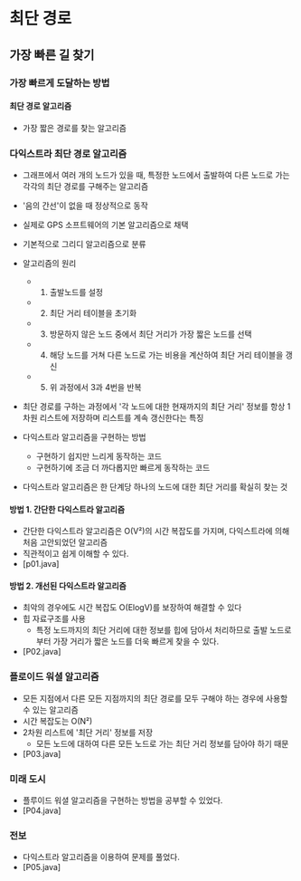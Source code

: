 # 최단 경로
## 가장 빠른 길 찾기
### 가장 빠르게 도달하는 방법
#### 최단 경로 알고리즘
- 가장 짧은 경로를 찾는 알고리즘

### 다익스트라 최단 경로 알고리즘
- 그래프에서 여러 개의 노드가 있을 때, 특정한 노드에서 출발하여 다른 노드로 가는 각각의 최단 경로를 구해주는 알고리즘
- '음의 간선'이 없을 때 정상적으로 동작
- 실제로 GPS 소프트웨어의 기본 알고리즘으로 채택
- 기본적으로 그리디 알고리즘으로 분류
- 알고리즘의 원리
  - 1.  출발노드를 설정
  - 2.  최단 거리 테이블을 초기화
  - 3.  방문하지 않은 노드 중에서 최단 거리가 가장 짧은 노드를 선택
  - 4.  해당 노드를 거쳐 다른 노드로 가는 비용을 계산하여 최단 거리 테이블을 갱신
  - 5.  위 과정에서 3과 4번을 반복

- 최단 경로를 구하는 과정에서 '각 노드에 대한 현재까지의 최단 거리' 정보를 항상 1차원 리스트에 저장하며 리스트를 계속 갱신한다는 특징

- 다익스트라 알고리즘을 구현하는 방법
  - 구현하기 쉽지만 느리게 동작하는 코드
  - 구현하기에 조금 더 까다롭지만 빠르게 동작하는 코드

- 다익스트라 알고리즘은 한 단계당 하나의 노드에 대한 최단 거리를 확실히 찾는 것

#### 방법 1. 간단한 다익스트라 알고리즘
- 간단한 다익스트라 알고리즘은 O(V²)의 시간 복잡도를 가지며, 다익스트라에 의해 처음 고안되었던 알고리즘
- 직관적이고 쉽게 이해할 수 있다.
- [p01.java]

#### 방법 2. 개선된 다익스트라 알고리즘
- 최악의 경우에도 시간 복잡도 O(ElogV)를 보장하여 해결할 수 있다
- 힙 자료구조를 사용
  - 특정 노드까지의 최단 거리에 대한 정보를 힙에 담아서 처리하므로 출발 노드로부터 가장 거리가 짧은 노드를 더욱 빠르게 찾을 수 있다.
- [P02.java]

### 플로이드 워셜 알고리즘
- 모든 지점에서 다른 모든 지점까지의 최단 경로를 모두 구해야 하는 경우에 사용할 수 있는 알고리즘
- 시간 복잡도는 O(N²)
- 2차원 리스트에 '최단 거리' 정보를 저장
  - 모든 노드에 대하여 다른 모든 노드로 가는 최단 거리 정보를 담아야 하기 때문
- [P03.java]

### 미래 도시
- 플루이드 워셜 알고리즘을 구현하는 방법을 공부할 수 있었다.
- [P04.java]

### 전보
- 다익스트라 알고리즘을 이용하여 문제를 풀었다. 
- [P05.java]